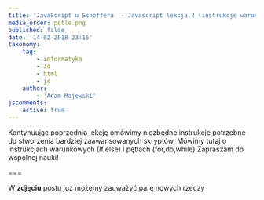 ```yaml
---
title: 'JavaScript u Schoffera  - Javascript lekcja 2 (instrukcje warunkowe i pętle)'
media_order: petle.png
published: false
date: '14-02-2018 23:15'
taxonomy:
    tag:
        - informatyka
        - 3d
        - html
        - js
    author:
        - 'Adam Majewski'
jscomments:
    active: true
---
```


Kontynuując poprzednią lekcję omówimy niezbędne instrukcje potrzebne do stworzenia bardziej zaawansowanych skryptów. Mówimy tutaj o instrukcjach warunkowych (If,else) i pętlach (for,do,while).Zapraszam do wspólnej nauki!

===

W **zdjęciu** postu już możemy zauważyć parę nowych rzeczy 